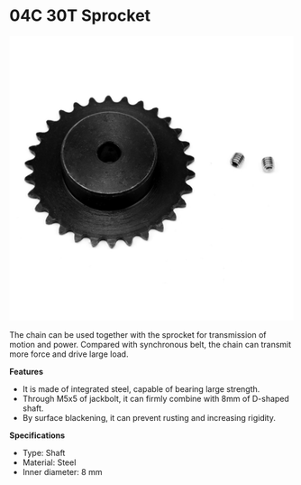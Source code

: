 # 04C 30T Sprocket

![](../../../../.gitbook/assets/0%20%2885%29.jpeg)

The chain can be used together with the sprocket for transmission of motion and power. Compared with synchronous belt, the chain can transmit more force and drive large load.

**Features**

* It is made of integrated steel, capable of bearing large strength.
* Through M5x5 of jackbolt, it can firmly combine with 8mm of D-shaped shaft.
* By surface blackening, it can prevent rusting and increasing rigidity.

**Specifications**

* Type: Shaft
* Material: Steel
* Inner diameter: 8 mm


